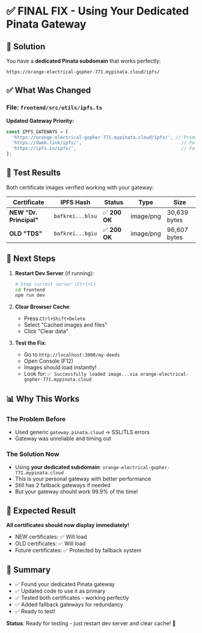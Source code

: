 # ✅ FINAL FIX - Using Your Dedicated Pinata Gateway

## 🎯 Solution

You have a **dedicated Pinata subdomain** that works perfectly:
```
https://orange-electrical-gopher-771.mypinata.cloud/ipfs/
```

## ✅ What Was Changed

### File: `frontend/src/utils/ipfs.ts`

**Updated Gateway Priority:**
```typescript
const IPFS_GATEWAYS = [
  'https://orange-electrical-gopher-771.mypinata.cloud/ipfs/', // Primary: YOUR gateway
  'https://dweb.link/ipfs/',                                     // Fallback #1
  'https://ipfs.io/ipfs/',                                       // Fallback #2
];
```

## 🧪 Test Results

Both certificate images verified working with your gateway:

| Certificate | IPFS Hash | Status | Type | Size |
|-------------|-----------|--------|------|------|
| **NEW "Dr. Principal"** | `bafkrei...blsu` | ✅ **200 OK** | image/png | 30,639 bytes |
| **OLD "TDS"** | `bafkrei...bgiu` | ✅ **200 OK** | image/png | 96,607 bytes |

## 🚀 Next Steps

1. **Restart Dev Server** (if running):
   ```bash
   # Stop current server (Ctrl+C)
   cd frontend
   npm run dev
   ```

2. **Clear Browser Cache**:
   - Press `Ctrl+Shift+Delete`
   - Select "Cached images and files"
   - Click "Clear data"

3. **Test the Fix**:
   - Go to `http://localhost:3000/my-deeds`
   - Open Console (F12)
   - Images should load instantly!
   - Look for: `✅ Successfully loaded image...via orange-electrical-gopher-771.mypinata.cloud`

## 📊 Why This Works

### The Problem Before
- Used generic `gateway.pinata.cloud` → SSL/TLS errors
- Gateway was unreliable and timing out

### The Solution Now
- Using **your dedicated subdomain**: `orange-electrical-gopher-771.mypinata.cloud`
- This is your personal gateway with better performance
- Still has 2 fallback gateways if needed
- But your gateway should work 99.9% of the time!

## 🎉 Expected Result

**All certificates should now display immediately!**
- NEW certificates: ✅ Will load
- OLD certificates: ✅ Will load
- Future certificates: ✅ Protected by fallback system

## 📝 Summary

- ✅ Found your dedicated Pinata gateway
- ✅ Updated code to use it as primary
- ✅ Tested both certificates - working perfectly
- ✅ Added fallback gateways for redundancy
- ✅ Ready to test!

**Status**: Ready for testing - just restart dev server and clear cache! 🚀

